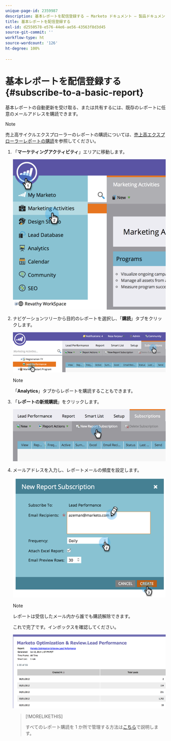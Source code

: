 ```yaml
---
unique-page-id: 2359987
description: 基本レポートを配信登録する — Marketo ドキュメント — 製品ドキュメント
title: 基本レポートを配信登録する
exl-id: d2550578-e576-44e6-ae56-43563f8d3d45
source-git-commit: ''
workflow-type: ht
source-wordcount: '126'
ht-degree: 100%

---
```


# 基本レポートを配信登録する {#subscribe-to-a-basic-report}

基本レポートの自動更新を受け取る、または共有するには、既存のレポートに任意のメールアドレスを購読できます。

>[!NOTE]
>
>売上高サイクルエクスプローラーのレポートの購読については、[売上高エクスプローラーレポートの購読](/help/marketo/product-docs/reporting/revenue-cycle-analytics/revenue-explorer/subscribe-to-a-revenue-explorer-report.md)を参照してください。

1. 「**マーケティングアクティビティ**」エリアに移動します。

   ![](assets/image2014-9-16-10-3a31-3a54.png)

1. ナビゲーションツリーから目的のレポートを選択し、「**購読**」タブをクリックします。

   ![](assets/image2014-9-16-10-3a32-3a1.png)

   >[!NOTE]
   >
   >「**Analytics**」タブからレポートを購読することもできます。

1. 「**レポートの新規購読**」をクリックします。

   ![](assets/image2014-9-16-10-3a32-3a24.png)

1. メールアドレスを入力し、レポートメールの頻度を設定します。

   ![](assets/image2014-9-16-10-3a32-3a31.png)

   >[!NOTE]
   >
   >レポートは受信したメール内から誰でも購読解除できます。

   これで完了です。インボックスを確認してください。

   ![](assets/image2014-9-16-10-3a32-3a49.png)

   >[!MORELIKETHIS]
   >
   >すべてのレポート購読を 1 か所で管理する方法は[こちら](/help/marketo/product-docs/reporting/basic-reporting/report-subscriptions/manage-report-subscriptions.md)で説明します。
